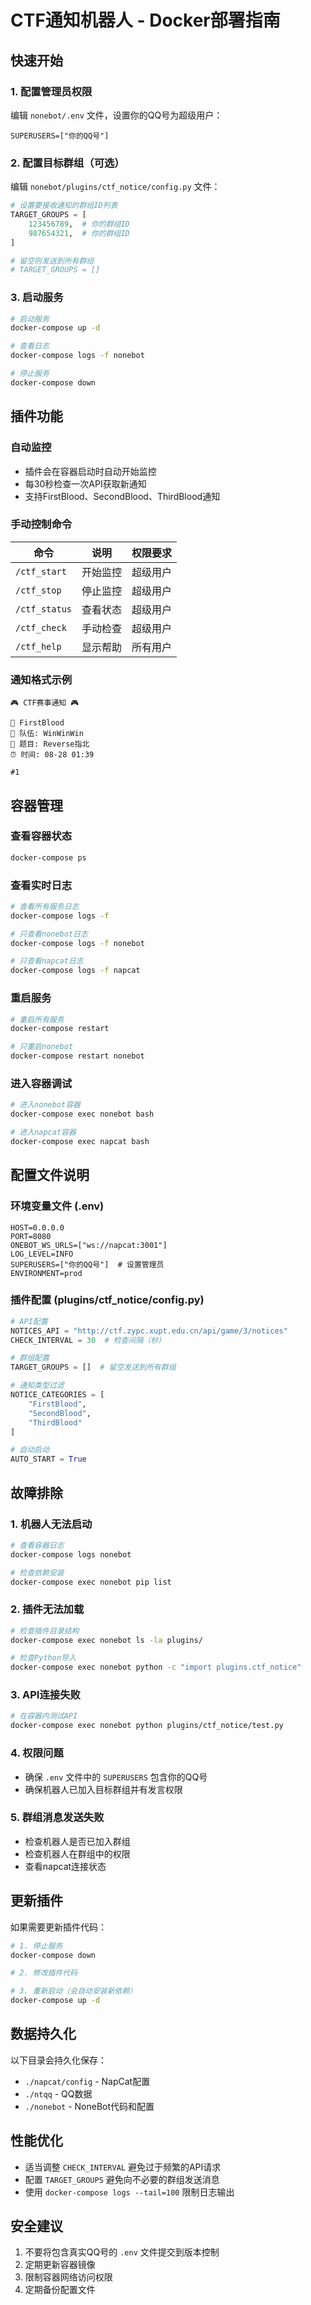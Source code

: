 # CTF通知机器人 - Docker部署指南

## 快速开始

### 1. 配置管理员权限

编辑 `nonebot/.env` 文件，设置你的QQ号为超级用户：

```env
SUPERUSERS=["你的QQ号"]
```

### 2. 配置目标群组（可选）

编辑 `nonebot/plugins/ctf_notice/config.py` 文件：

```python
# 设置要接收通知的群组ID列表
TARGET_GROUPS = [
    123456789,  # 你的群组ID
    987654321,  # 你的群组ID
]

# 留空则发送到所有群组
# TARGET_GROUPS = []
```

### 3. 启动服务

```bash
# 启动服务
docker-compose up -d

# 查看日志
docker-compose logs -f nonebot

# 停止服务
docker-compose down
```

## 插件功能

### 自动监控

- 插件会在容器启动时自动开始监控
- 每30秒检查一次API获取新通知
- 支持FirstBlood、SecondBlood、ThirdBlood通知

### 手动控制命令

| 命令            | 说明     | 权限要求 |
| --------------- | -------- | -------- |
| `/ctf_start`  | 开始监控 | 超级用户 |
| `/ctf_stop`   | 停止监控 | 超级用户 |
| `/ctf_status` | 查看状态 | 超级用户 |
| `/ctf_check`  | 手动检查 | 超级用户 |
| `/ctf_help`   | 显示帮助 | 所有用户 |

### 通知格式示例

```
🎮 CTF赛事通知 🎮

🥇 FirstBlood
👥 队伍: WinWinWin
📝 题目: Reverse指北
⏰ 时间: 08-28 01:39

#1
```

## 容器管理

### 查看容器状态

```bash
docker-compose ps
```

### 查看实时日志

```bash
# 查看所有服务日志
docker-compose logs -f

# 只查看nonebot日志
docker-compose logs -f nonebot

# 只查看napcat日志
docker-compose logs -f napcat
```

### 重启服务

```bash
# 重启所有服务
docker-compose restart

# 只重启nonebot
docker-compose restart nonebot
```

### 进入容器调试

```bash
# 进入nonebot容器
docker-compose exec nonebot bash

# 进入napcat容器
docker-compose exec napcat bash
```

## 配置文件说明

### 环境变量文件 (.env)

```env
HOST=0.0.0.0
PORT=8080
ONEBOT_WS_URLS=["ws://napcat:3001"]
LOG_LEVEL=INFO
SUPERUSERS=["你的QQ号"]  # 设置管理员
ENVIRONMENT=prod
```

### 插件配置 (plugins/ctf_notice/config.py)

```python
# API配置
NOTICES_API = "http://ctf.zypc.xupt.edu.cn/api/game/3/notices"
CHECK_INTERVAL = 30  # 检查间隔（秒）

# 群组配置
TARGET_GROUPS = []  # 留空发送到所有群组

# 通知类型过滤
NOTICE_CATEGORIES = [
    "FirstBlood",
    "SecondBlood", 
    "ThirdBlood"
]

# 自动启动
AUTO_START = True
```

## 故障排除

### 1. 机器人无法启动

```bash
# 查看容器日志
docker-compose logs nonebot

# 检查依赖安装
docker-compose exec nonebot pip list
```

### 2. 插件无法加载

```bash
# 检查插件目录结构
docker-compose exec nonebot ls -la plugins/

# 检查Python导入
docker-compose exec nonebot python -c "import plugins.ctf_notice"
```

### 3. API连接失败

```bash
# 在容器内测试API
docker-compose exec nonebot python plugins/ctf_notice/test.py
```

### 4. 权限问题

- 确保 `.env` 文件中的 `SUPERUSERS` 包含你的QQ号
- 确保机器人已加入目标群组并有发言权限

### 5. 群组消息发送失败

- 检查机器人是否已加入群组
- 检查机器人在群组中的权限
- 查看napcat连接状态

## 更新插件

如果需要更新插件代码：

```bash
# 1. 停止服务
docker-compose down

# 2. 修改插件代码

# 3. 重新启动（会自动安装新依赖）
docker-compose up -d
```

## 数据持久化

以下目录会持久化保存：

- `./napcat/config` - NapCat配置
- `./ntqq` - QQ数据
- `./nonebot` - NoneBot代码和配置

## 性能优化

- 适当调整 `CHECK_INTERVAL` 避免过于频繁的API请求
- 配置 `TARGET_GROUPS` 避免向不必要的群组发送消息
- 使用 `docker-compose logs --tail=100` 限制日志输出

## 安全建议

1. 不要将包含真实QQ号的 `.env` 文件提交到版本控制
2. 定期更新容器镜像
3. 限制容器网络访问权限
4. 定期备份配置文件
